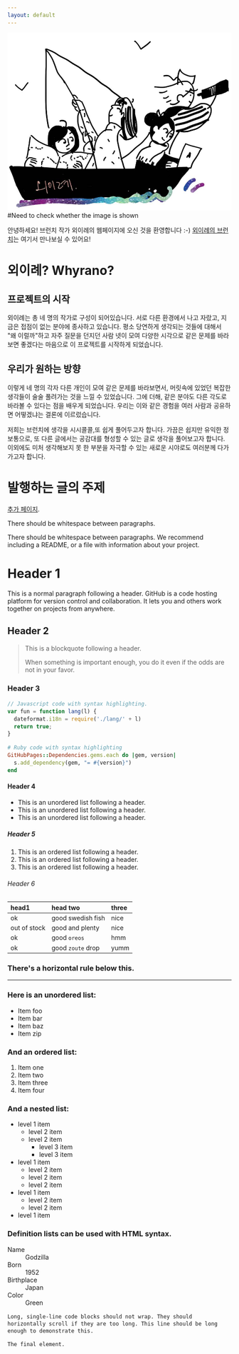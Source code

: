 ```yaml
---
layout: default
---
```


![image](https://github.com/whyrano4/whyrano4.github.io/blob/main/whyrano_pic.png) #Need to check whether the image is shown

안녕하세요! 브런치 작가 외이례의 웹페이지에 오신 것을 환영합니다 :-)
[외이례의 브런치](https://brunch.co.kr/@whyrano)는 여기서 만나보실 수 있어요!

# 외이례? Whyrano?

## 프로젝트의 시작

외이례는 총 네 명의 작가로 구성이 되어있습니다. 서로 다른 환경에서 나고 자랐고, 지금은 접점이 없는 분야에 종사하고 있습니다. 평소 당연하게 생각되는 것들에 대해서 "왜 이럴까"하고 자주 질문을 던지던 사람 넷이 모여 다양한 시각으로 같은 문제를 바라보면 좋겠다는 마음으로 이 프로젝트를 시작하게 되었습니다.

## 우리가 원하는 방향

이렇게 네 명의 각자 다른 개인이 모여 같은 문제를 바라보면서, 머릿속에 있었던 복잡한 생각들이 술술 풀려가는 것을 느낄 수 있었습니다. 그에 더해, 같은 분야도 다른 각도로 바라볼 수 있다는 점을 배우게 되었습니다. 우리는 이와 같은 경험을 여러 사람과 공유하면 어떻겠냐는 결론에 이르렀습니다.

저희는 브런치에 생각을 시시콜콜,또 쉽게 풀어두고자 합니다. 가끔은 쉽지만 유익한 정보통으로, 또 다른 글에서는 공감대를 형성할 수 있는 글로 생각을 풀어보고자 합니다. 이외에도 미처 생각해보지 못 한 부분을 자극할 수 있는 새로운 시야로도 여러분께 다가가고자 합니다.

# 발행하는 글의 주제

[추가 페이지](./another-page.html).

There should be whitespace between paragraphs.

There should be whitespace between paragraphs. We recommend including a README, or a file with information about your project.

# Header 1

This is a normal paragraph following a header. GitHub is a code hosting platform for version control and collaboration. It lets you and others work together on projects from anywhere.

## Header 2

> This is a blockquote following a header.
>
> When something is important enough, you do it even if the odds are not in your favor.

### Header 3

```js
// Javascript code with syntax highlighting.
var fun = function lang(l) {
  dateformat.i18n = require('./lang/' + l)
  return true;
}
```

```ruby
# Ruby code with syntax highlighting
GitHubPages::Dependencies.gems.each do |gem, version|
  s.add_dependency(gem, "= #{version}")
end
```

#### Header 4

*   This is an unordered list following a header.
*   This is an unordered list following a header.
*   This is an unordered list following a header.

##### Header 5

1.  This is an ordered list following a header.
2.  This is an ordered list following a header.
3.  This is an ordered list following a header.

###### Header 6

| head1        | head two          | three |
|:-------------|:------------------|:------|
| ok           | good swedish fish | nice  |
| out of stock | good and plenty   | nice  |
| ok           | good `oreos`      | hmm   |
| ok           | good `zoute` drop | yumm  |

### There's a horizontal rule below this.

* * *

### Here is an unordered list:

*   Item foo
*   Item bar
*   Item baz
*   Item zip

### And an ordered list:

1.  Item one
1.  Item two
1.  Item three
1.  Item four

### And a nested list:

- level 1 item
  - level 2 item
  - level 2 item
    - level 3 item
    - level 3 item
- level 1 item
  - level 2 item
  - level 2 item
  - level 2 item
- level 1 item
  - level 2 item
  - level 2 item
- level 1 item


### Definition lists can be used with HTML syntax.

<dl>
<dt>Name</dt>
<dd>Godzilla</dd>
<dt>Born</dt>
<dd>1952</dd>
<dt>Birthplace</dt>
<dd>Japan</dd>
<dt>Color</dt>
<dd>Green</dd>
</dl>

```
Long, single-line code blocks should not wrap. They should horizontally scroll if they are too long. This line should be long enough to demonstrate this.
```

```
The final element.
```
